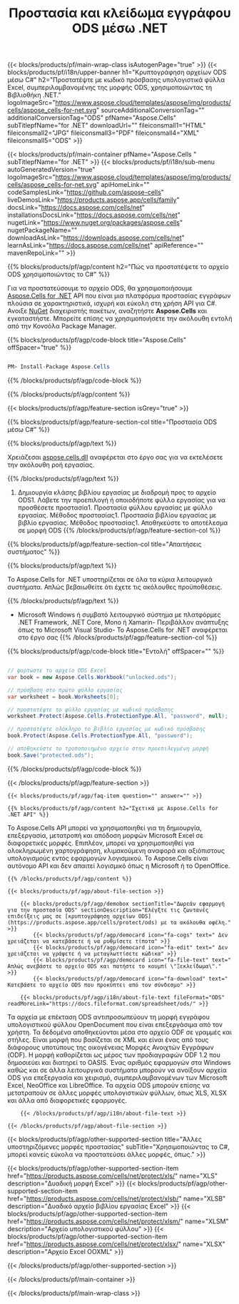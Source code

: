 ﻿---
title: Προστασία και κλείδωμα εγγράφου ODS μέσω .NET 
weight: 5580
url: /el/net/protect/ods/ 
description: C# πηγαίος κώδικας για το κλείδωμα του αρχείου ODS με χρήση κωδικού πρόσβασης στις πλατφόρμες .NET Framework, .NET Core, Mono ή Xamarin.
---
{{< blocks/products/pf/main-wrap-class isAutogenPage="true" >}}
{{< blocks/products/pf/i18n/upper-banner h1="Κρυπτογράφηση αρχείων ODS μέσω C#" h2="Προστατέψτε με κωδικό πρόσβασης υπολογιστικά φύλλα Excel, συμπεριλαμβανομένης της μορφής ODS, χρησιμοποιώντας τη Βιβλιοθήκη .NET." logoImageSrc="https://www.aspose.cloud/templates/aspose/img/products/cells/aspose_cells-for-net.svg" sourceAdditionalConversionTag="" additionalConversionTag="ODS" pfName="Aspose.Cells" subTitlepfName="for .NET" downloadUrl="" fileiconsmall1="HTML" fileiconsmall2="JPG" fileiconsmall3="PDF" fileiconsmall4="XML" fileiconsmall5="ODS" >}}

{{< blocks/products/pf/main-container pfName="Aspose.Cells " subTitlepfName="for .NET" >}}
{{< blocks/products/pf/i18n/sub-menu autoGeneratedVersion="true" logoImageSrc="https://www.aspose.cloud/templates/aspose/img/products/cells/aspose_cells-for-net.svg" apiHomeLink="" codeSamplesLink="https://github.com/aspose-cells" liveDemosLink="https://products.aspose.app/cells/family" docsLink="https://docs.aspose.com/cells/net" installationsDocsLink="https://docs.aspose.com/cells/net" nugetLink="https://www.nuget.org/packages/aspose.cells" nugetPackageName="" downloadAsLink="https://downloads.aspose.com/cells/net" learnAsLink="https://docs.aspose.com/cells/net" apiReference="" mavenRepoLink="" >}}

{{% blocks/products/pf/agp/content h2="Πώς να προστατέψετε το αρχείο ODS χρησιμοποιώντας το C#" %}}

 Για να προστατεύσουμε το αρχείο ODS, θα χρησιμοποιήσουμε
 [Aspose.Cells for .NET](https://products.aspose.com/cells/net) 
 API που είναι μια πλατφόρμα προστασίας εγγράφων πλούσια σε χαρακτηριστικά, ισχυρή και εύκολη στη χρήση API για C#. Ανοιξε
 [NuGet](https://www.nuget.org/packages/aspose.cells) 
 διαχειριστής πακέτων, αναζητήστε
 **Aspose.Cells** 
 και εγκαταστήστε. Μπορείτε επίσης να χρησιμοποιήσετε την ακόλουθη εντολή από την Κονσόλα Package Manager.

{{% blocks/products/pf/agp/code-block title="Aspose.Cells" offSpacer="true" %}}

```cs

PM> Install-Package Aspose.Cells


```

{{% /blocks/products/pf/agp/code-block %}}

{{% /blocks/products/pf/agp/content %}}

{{< blocks/products/pf/agp/feature-section isGrey="true" >}}

{{% blocks/products/pf/agp/feature-section-col title="Προστασία ODS μέσω C#" %}}

{{% blocks/products/pf/agp/text %}}

 Χρειάζεσαι
 [aspose.cells.dll](https://downloads.aspose.com/cells/net) 
 αναφέρεται στο έργο σας για να εκτελέσετε την ακόλουθη ροή εργασίας.

{{% /blocks/products/pf/agp/text %}}

1. Δημιουργία κλάσης βιβλίου εργασίας με διαδρομή προς το αρχείο ODS1. Λάβετε την προεπιλογή ή οποιοδήποτε φύλλο εργασίας για να προσθέσετε προστασία1. Προστασία φύλλου εργασίας με φύλλο εργασίας. Μέθοδος προστασίας1. Προστασία βιβλίου εργασίας με βιβλίο εργασίας. Μέθοδος προστασίας1. Αποθηκεύστε το αποτέλεσμα σε μορφή ODS
{{% /blocks/products/pf/agp/feature-section-col %}}

{{% blocks/products/pf/agp/feature-section-col title="Απαιτήσεις συστήματος" %}}

{{% blocks/products/pf/agp/text %}}

 Το Aspose.Cells for .NET υποστηρίζεται σε όλα τα κύρια λειτουργικά συστήματα. Απλώς βεβαιωθείτε ότι έχετε τις ακόλουθες προϋποθέσεις.

{{% /blocks/products/pf/agp/text %}}

- Microsoft Windows ή συμβατό λειτουργικό σύστημα με πλατφόρμες .NET Framework, .NET Core, Mono ή Xamarin- Περιβάλλον ανάπτυξης όπως το Microsoft Visual Studio- Το Aspose.Cells for .NET αναφέρεται στο έργο σας
{{% /blocks/products/pf/agp/feature-section-col %}}

{{% blocks/products/pf/agp/code-block title="Εντολή" offSpacer="" %}}

```cs

// φορτώστε το αρχείο ODS Excel 
var book = new Aspose.Cells.Workbook("unlocked.ods");

// πρόσβαση στο πρώτο φύλλο εργασίας
var worksheet = book.Worksheets[0];

// προστατέψτε το φύλλο εργασίας με κωδικό πρόσβασης
worksheet.Protect(Aspose.Cells.ProtectionType.All, "password", null);

// προστατέψτε ολόκληρο το βιβλίο εργασίας με κωδικό πρόσβασης
book.Protect(Aspose.Cells.ProtectionType.All, "password");

// αποθηκεύστε το τροποποιημένο αρχείο στην προεπιλεγμένη μορφή
book.Save("protected.ods");


```

{{% /blocks/products/pf/agp/code-block %}}

{{< /blocks/products/pf/agp/feature-section >}}

    {{< blocks/products/pf/agp/faq-item question="" answer="" >}}
 

<!-- aboutfile Starts -->

    {{% blocks/products/pf/agp/content h2="Σχετικά με Aspose.Cells for .NET API" %}}

 Το Aspose.Cells API μπορεί να χρησιμοποιηθεί για τη δημιουργία, επεξεργασία, μετατροπή και απόδοση μορφών Microsoft Excel σε διαφορετικές μορφές. Επιπλέον, μπορεί να χρησιμοποιηθεί για ολοκληρωμένη χαρτογράφηση, κλιμακούμενη αναφορά και αξιόπιστους υπολογισμούς εντός εφαρμογών λογισμικού. Το Aspose.Cells είναι αυτόνομο API και δεν απαιτεί λογισμικό όπως η Microsoft ή το OpenOffice.  



    {{% /blocks/products/pf/agp/content %}}

    {{< blocks/products/pf/agp/about-file-section >}}

        {{< blocks/products/pf/agp/demobox sectionTitle="Δωρεάν εφαρμογή για την προστασία ODS" sectionDescription="Ελέγξτε τις ζωντανές επιδείξεις μας σε [κρυπτογράφηση αρχείων ODS](https://products.aspose.app/cells/protect/ods) με τα ακόλουθα οφέλη." >}}
            {{< blocks/products/pf/agp/democard icon="fa-cogs" text=" Δεν χρειάζεται να κατεβάσετε ή να ρυθμίσετε τίποτα" >}}
            {{< blocks/products/pf/agp/democard icon="fa-edit" text=" Δεν χρειάζεται να γράψετε ή να μεταγλωττίσετε κώδικα" >}}
            {{< blocks/products/pf/agp/democard icon="fa-file-text" text=" Απλώς ανεβάστε το αρχείο ODS και πατήστε το κουμπί \"Ξεκλείδωμα\"." >}}
            {{< blocks/products/pf/agp/democard icon="fa-download" text=" Κατεβάστε το αρχείο ODS που προκύπτει από τον σύνδεσμο" >}}

        {{< blocks/products/pf/agp/i18n/about-file-text fileFormat="ODS" readMoreLink="https://docs.fileformat.com/spreadsheet/ods/" >}}
Τα αρχεία με επέκταση ODS αντιπροσωπεύουν τη μορφή εγγράφου υπολογιστικού φύλλου OpenDocument που είναι επεξεργάσιμα από τον χρήστη. Τα δεδομένα αποθηκεύονται μέσα στο αρχείο ODF σε γραμμές και στήλες. Είναι μορφή που βασίζεται σε XML και είναι ένας από τους διάφορους υποτύπους της οικογένειας Μορφές Ανοιχτών Εγγράφων (ODF). Η μορφή καθορίζεται ως μέρος των προδιαγραφών ODF 1.2 που δημοσιεύει και διατηρεί το OASIS. Ένας αριθμός εφαρμογών στα Windows καθώς και σε άλλα λειτουργικά συστήματα μπορούν να ανοίξουν αρχεία ODS για επεξεργασία και χειρισμό, συμπεριλαμβανομένων των Microsoft Excel, NeoOffice και LibreOffice. Τα αρχεία ODS μπορούν επίσης να μετατραπούν σε άλλες μορφές υπολογιστικών φύλλων, όπως XLS, XLSX και άλλα από διαφορετικές εφαρμογές.

        {{< /blocks/products/pf/agp/i18n/about-file-text >}}

    {{< /blocks/products/pf/agp/about-file-section >}}

<!-- aboutfile Ends -->

{{< blocks/products/pf/agp/other-supported-section title="Άλλες υποστηριζόμενες μορφές προστασίας" subTitle="Χρησιμοποιώντας το C#, μπορεί κανείς εύκολα να προστατεύσει άλλες μορφές, όπως." >}}

{{< blocks/products/pf/agp/other-supported-section-item href="https://products.aspose.com/cells/net/protect/xls/" name="XLS" description="Δυαδική μορφή Excel" >}}
{{< blocks/products/pf/agp/other-supported-section-item href="https://products.aspose.com/cells/net/protect/xlsb/" name="XLSB" description="Δυαδικό αρχείο βιβλίου εργασίας Excel" >}}
{{< blocks/products/pf/agp/other-supported-section-item href="https://products.aspose.com/cells/net/protect/xlsm/" name="XLSM" description="Αρχείο υπολογιστικού φύλλου" >}}
{{< blocks/products/pf/agp/other-supported-section-item href="https://products.aspose.com/cells/net/protect/xlsx/" name="XLSX" description="Αρχείο Excel OOXML" >}}

{{< /blocks/products/pf/agp/other-supported-section >}}

{{< /blocks/products/pf/main-container >}}
    
{{< /blocks/products/pf/main-wrap-class >}}